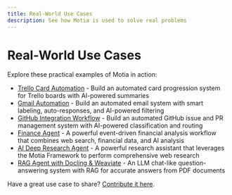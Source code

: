 ```yaml
---
title: Real-World Use Cases
description: See how Motia is used to solve real problems
---
```


# Real-World Use Cases

Explore these practical examples of Motia in action:

- [Trello Card Automation](./real-world-use-cases/trello-automation) - Build an automated card progression system for Trello boards with AI-powered summaries
- [Gmail Automation](./real-world-use-cases/gmail-automation) - Build an automated email system with smart labeling, auto-responses, and AI-powered filtering
- [GitHub Integration Workflow](./real-world-use-cases/github-integration-workflow) - Build an automated GitHub issue and PR management system with AI-powered classification and routing
- [Finance Agent](./real-world-use-cases/finance-agent) - A powerful event-driven financial analysis workflow that combines web search, financial data, and AI analysis
- [AI Deep Research Agent](./real-world-use-cases/ai-deep-research-agent) - A powerful research assistant that leverages the Motia Framework to perform comprehensive web research
- [RAG Agent with Docling & Weaviate](./real-world-use-cases/rag-docling-weaviate-agent) - An LLM chat-like question-answering system with RAG for accurate answers from PDF documents

Have a great use case to share? [Contribute it here](https://github.com/MotiaDev/motia-examples/tree/main/examples). 